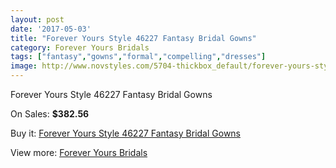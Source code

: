```yaml
---
layout: post
date: '2017-05-03'
title: "Forever Yours Style 46227 Fantasy Bridal Gowns"
category: Forever Yours Bridals
tags: ["fantasy","gowns","formal","compelling","dresses"]
image: http://www.novstyles.com/5704-thickbox_default/forever-yours-style-46227-fantasy-bridal-gowns.jpg
---
```

Forever Yours Style 46227 Fantasy Bridal Gowns

On Sales: **$382.56**
<a href="https://www.novstyles.com/en/forever-yours-bridals/3580-forever-yours-style-46227-fantasy-bridal-gowns.html"><amp-img layout="responsive" width="600" height="600" src="//www.novstyles.com/5704-thickbox_default/forever-yours-style-46227-fantasy-bridal-gowns.jpg" alt="Forever Yours Style 46227 Fantasy Bridal Gowns 0" /></a>

Buy it: [Forever Yours Style 46227 Fantasy Bridal Gowns](https://www.novstyles.com/en/forever-yours-bridals/3580-forever-yours-style-46227-fantasy-bridal-gowns.html "Forever Yours Style 46227 Fantasy Bridal Gowns")

View more: [Forever Yours Bridals](https://www.novstyles.com/en/20-forever-yours-bridals "Forever Yours Bridals")